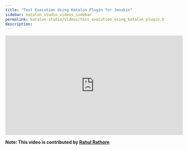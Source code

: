 ```yaml
---
title: "Test Execution Using Katalon Plugin for Jenskin"
sidebar: katalon_studio_videos_sidebar
permalink: katalon-studio/videos/test_execution_using_katalon_plugin.html
description: 
---
```

<iframe width="560" height="315" src="https://www.youtube.com/embed/uG-BjETqc4I" title="YouTube video player" frameborder="0" allow="accelerometer; autoplay; clipboard-write; encrypted-media; gyroscope; picture-in-picture" allowfullscreen></iframe>

**Note: This video is contributed by [Rahul Rathore](https://www.youtube.com/user/fluxay44)**

